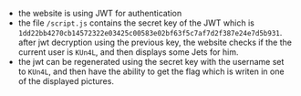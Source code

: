- the website is using JWT for authentication
- the file `/script.js` contains the secret key of the JWT which is `1dd22bb4270cb14572322e03425c00583e02bf63f5c7af7d2f387e24e7d5b931`. after jwt decryption using the previous key, the website checks if the the current user is `KUn4L`, and then displays some Jets for him.
- the jwt can be regenerated using the secret key with the username set to `KUn4L`, and then have the ability to get the flag which is writen in one of the displayed pictures.

